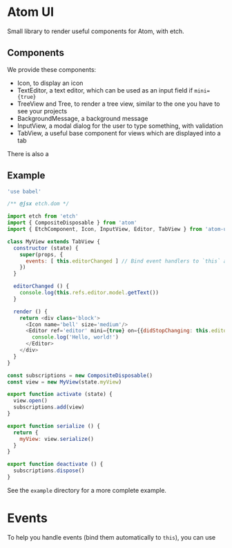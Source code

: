 # Atom UI

Small library to render useful components for Atom, with etch.

## Components

We provide these components:

- Icon, to display an icon
- TextEditor, a text editor, which can be used as an input field if `mini={true}`
- TreeView and Tree, to render a tree view, similar to the one you have to see your projects
- BackgroundMessage, a background message
- InputView, a modal dialog for the user to type something, with validation
- TabView, a useful base component for views which are displayed into a tab

There is also a

## Example

```js
'use babel'

/** @jsx etch.dom */

import etch from 'etch'
import { CompositeDisposable } from 'atom'
import { EtchComponent, Icon, InputView, Editor, TabView } from 'atom-ui'

class MyView extends TabView {
  constructor (state) {
    super(props, {
      events: [ this.editorChanged ] // Bind event handlers to `this` automatically
    })
  }

  editorChanged () {
    console.log(this.refs.editor.model.getText())
  }

  render () {
    return <div class='block'>
      <Icon name='bell' size='medium'/>
      <Editor ref='editor' mini={true} on={{didStopChanging: this.editorChanged}} grammar='source.js'>
        console.log('Hello, world!')
      </Editor>
    </div>
  }
}

const subscriptions = new CompositeDisposable()
const view = new MyView(state.myView)

export function activate (state) {
  view.open()
  subscriptions.add(view)
}

export function serialize () {
  return {
    myView: view.serialize()
  }
}

export function deactivate () {
  subscriptions.dispose()
}
```

See the `example` directory for a more complete example.

# Events

To help you handle events (bind them automatically to `this`), you can use 
